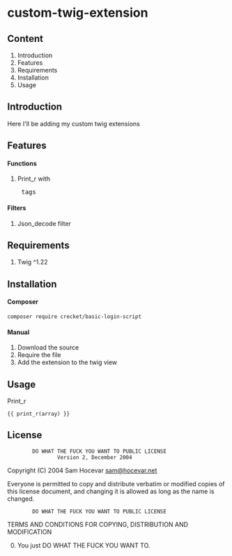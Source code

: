 # custom-twig-extension

## Content
1. Introduction
2. Features
3. Requirements
4. Installation
5. Usage

## Introduction
Here I'll be adding my custom twig extensions

## Features
#### Functions
1. Print_r with <pre> tags
#### Filters
1. Json_decode filter

## Requirements
1. Twig ^1.22

## Installation
#### Composer
```composer require crecket/basic-login-script```

#### Manual
1. Download the source
2. Require the file
3. Add the extension to the twig view

## Usage

Print_r

```
{{ print_r(array) }}
``` 

## License
            DO WHAT THE FUCK YOU WANT TO PUBLIC LICENSE
                    Version 2, December 2004

 Copyright (C) 2004 Sam Hocevar <sam@hocevar.net>

 Everyone is permitted to copy and distribute verbatim or modified
 copies of this license document, and changing it is allowed as long
 as the name is changed.

            DO WHAT THE FUCK YOU WANT TO PUBLIC LICENSE
   TERMS AND CONDITIONS FOR COPYING, DISTRIBUTION AND MODIFICATION

  0. You just DO WHAT THE FUCK YOU WANT TO.

